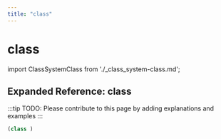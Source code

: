 ```yaml
---
title: "class"
---
```


# class

import ClassSystemClass from './_class_system-class.md';

<ClassSystemClass />

## Expanded Reference: class

:::tip
TODO: Please contribute to this page by adding explanations and examples
:::

```lisp
(class )
```
